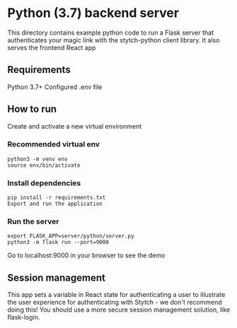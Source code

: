 # Python (3.7) backend server

This directory contains example python code to run a Flask server that authenticates your magic link with the stytch-python client library. It also serves the frontend React app

## Requirements

Python 3.7+
Configured .env file

## How to run

Create and activate a new virtual environment

### Recommended virtual env

```
python3 -m venv env
source env/bin/activate
```

### Install dependencies

```
pip install -r requirements.txt
Export and run the application
```

### Run the server

```
export FLASK_APP=server/python/server.py
python3 -m flask run --port=9000
```

Go to localhost:9000 in your browser to see the demo

## Session management

This app sets a variable in React state for authenticating a user to illustrate the user experience for authenticating with Stytch - we don't recommend doing this! You should use a more secure session management solution, like flask-login.
